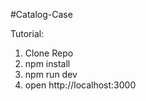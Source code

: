 #Catalog-Case

Tutorial: 
1. Clone Repo
2. npm install
3. npm run dev
4. open http://localhost:3000

